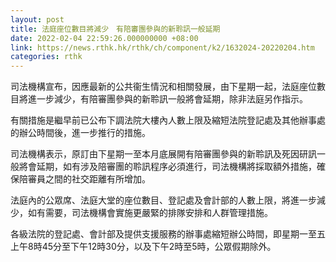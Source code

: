 ```yaml
---
layout: post
title: 法庭座位數目將減少　有陪審團參與的新聆訊一般延期
date: 2022-02-04 22:59:26.000000000 +08:00
link: https://news.rthk.hk/rthk/ch/component/k2/1632024-20220204.htm
categories: rthk
---
```


司法機構宣布，因應最新的公共衞生情況和相關發展，由下星期一起，法庭座位數目將進一步減少，有陪審團參與的新聆訊一般將會延期，除非法庭另作指示。

有關措施是繼早前已公布下調法院大樓內人數上限及縮短法院登記處及其他辦事處的辦公時間後，進一步推行的措施。

司法機構表示，原訂由下星期一至本月底展開有陪審團參與的新聆訊及死因研訊一般將會延期，如有涉及陪審團的聆訊程序必須進行，司法機構將採取額外措施，確保陪審員之間的社交距離有所增加。
 
法庭內的公眾席、法庭大堂的座位數目、登記處及會計部的人數上限，將進一步減少，如有需要，司法機構會實施更嚴緊的排隊安排和人群管理措施。

各級法院的登記處、會計部及提供支援服務的辦事處縮短辦公時間，即星期一至五上午8時45分至下午12時30分，以及下午2時至5時，公眾假期除外。
